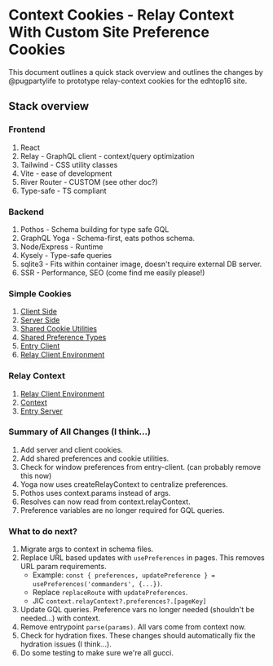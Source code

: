 # Context Cookies - Relay Context With Custom Site Preference Cookies

This document outlines a quick stack overview and outlines the changes by @pugpartylife to prototype relay-context cookies for the edhtop16 site.

## Stack overview

### Frontend

1) React
2) Relay - GraphQL client - context/query optimization
3) Tailwind - CSS utility classes
4) Vite - ease of development
5) River Router - CUSTOM (see other doc?)
6) Type-safe - TS compliant

### Backend

1) Pothos - Schema building for type safe GQL
2) GraphQL Yoga - Schema-first, eats pothos schema.
3) Node/Express - Runtime
4) Kysely - Type-safe queries
5) sqlite3 - Fits within container image, doesn't require external DB server.
6) SSR - Performance, SEO (come find me easily please!)

### Simple Cookies

1) [Client Side](src/lib/client/cookies.ts)
2) [Server Side](src/lib/server/cookies.ts)
3) [Shared Cookie Utilities](src/lib/shared/cookie-utils.ts)
4) [Shared Preference Types](src/lib/shared/preferences-types.ts)
5) [Entry Client](src/entry-client.tsx)
6) [Relay Client Environment](src/lib/client/relay_client_environment.ts)

### Relay Context

1) [Relay Client Environment](src/lib/client/relay_client_environment.ts)
2) [Context](src/lib/server/context.ts)
3) [Entry Server](entry-server.tsx)

### Summary of All Changes (I think...)

1) Add server and client cookies.
2) Add shared preferences and cookie utilities.
3) Check for window preferences from entry-client. (can probably remove this now)
4) Yoga now uses createRelayContext to centralize preferences.
5) Pothos uses context.params instead of args.
6) Resolves can now read from context.relayContext.
7) Preference variables are no longer required for GQL queries.

### What to do next?

1) Migrate args to context in schema files.
2) Replace URL based updates with `usePreferences` in pages. This removes URL param requirements.
   - Example:
  ```const { preferences, updatePreference } = usePreferences('commanders', {...})```.
   - Replace `replaceRoute` with `updatePreferences`.
   - JIC `context.relayContext?.preferences?.[pageKey]`
4) Update GQL queries. Preference vars no longer needed (shouldn't be needed...) with context.
5) Remove entrypoint `parse(params)`. All vars come from context now.
6) Check for hydration fixes. These changes should automatically fix the hydration issues (I think...).
7) Do some testing to make sure we're all gucci.
